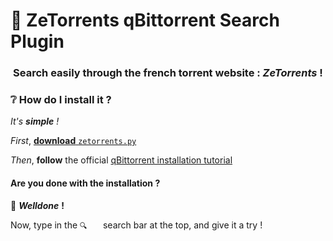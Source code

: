 # 🧲 ZeTorrents qBittorrent Search Plugin

<h3 align="center">Search easily through the french torrent website : <i>ZeTorrents</i> !</h3>

<h3>❔ How do I install it ?</h3>

_It's __simple__ !_

_First_, [__download__ `zetorrents.py`](https://raw.githubusercontent.com/alexandre-eliot/zetorrents_qbittorrent_search_plugin/main/zetorrents.py)

_Then_, __follow__ the official [qBittorrent installation tutorial](https://github.com/qbittorrent/search-plugins/wiki/Install-search-plugins)

<h4>Are you done with the installation ?</h4>

🎉 __*Welldone*__ __!__

Now, type in the `🔍️   ` search bar at the top, and give it a try !
